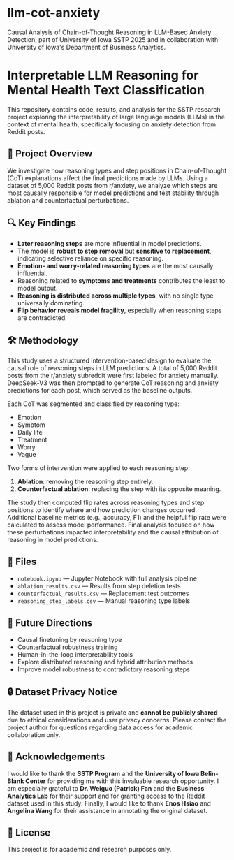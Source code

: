 # llm-cot-anxiety
Causal Analysis of Chain-of-Thought Reasoning in LLM-Based Anxiety Detection, part of University of Iowa SSTP 2025 and in collaboration with University of Iowa's Department of Business Analytics. 

# Interpretable LLM Reasoning for Mental Health Text Classification

This repository contains code, results, and analysis for the SSTP research project exploring the interpretability of large language models (LLMs) in the context of mental health, specifically focusing on anxiety detection from Reddit posts.

## 📌 Project Overview

We investigate how reasoning types and step positions in Chain-of-Thought (CoT) explanations affect the final predictions made by LLMs. Using a dataset of 5,000 Reddit posts from r/anxiety, we analyze which steps are most causally responsible for model predictions and test stability through ablation and counterfactual perturbations.

## 🔍 Key Findings

- **Later reasoning steps** are more influential in model predictions.
- The model is **robust to step removal** but **sensitive to replacement**, indicating selective reliance on specific reasoning.
- **Emotion- and worry-related reasoning types** are the most causally influential.
- Reasoning related to **symptoms and treatments** contributes the least to model output.
- **Reasoning is distributed across multiple types**, with no single type universally dominating.
- **Flip behavior reveals model fragility**, especially when reasoning steps are contradicted.

## 🛠️ Methodology

This study uses a structured intervention-based design to evaluate the causal role of reasoning steps in LLM predictions. A total of 5,000 Reddit posts from the r/anxiety subreddit were first labeled for anxiety manually. DeepSeek-V3 was then prompted to generate CoT reasoning and anxiety predictions for each post, which served as the baseline outputs.

Each CoT was segmented and classified by reasoning type:  
- Emotion  
- Symptom  
- Daily life  
- Treatment  
- Worry  
- Vague

Two forms of intervention were applied to each reasoning step:
1. **Ablation**: removing the reasoning step entirely.
2. **Counterfactual ablation**: replacing the step with its opposite meaning.

The study then computed flip rates across reasoning types and step positions to identify where and how prediction changes occurred. Additional baseline metrics (e.g., accuracy, F1) and the helpful flip rate were calculated to assess model performance. Final analysis focused on how these perturbations impacted interpretability and the causal attribution of reasoning in model predictions.

## 📁 Files

- `notebook.ipynb` — Jupyter Notebook with full analysis pipeline
- `ablation_results.csv` — Results from step deletion tests
- `counterfactual_results.csv` — Replacement test outcomes
- `reasoning_step_labels.csv` — Manual reasoning type labels

## 🔮 Future Directions

- Causal finetuning by reasoning type
- Counterfactual robustness training
- Human-in-the-loop interpretability tools
- Explore distributed reasoning and hybrid attribution methods
- Improve model robustness to contradictory reasoning steps

## 🔒 Dataset Privacy Notice

The dataset used in this project is private and **cannot be publicly shared** due to ethical considerations and user privacy concerns. Please contact the project author for questions regarding data access for academic collaboration only.

## 🙏 Acknowledgements

I would like to thank the **SSTP Program** and the **University of Iowa Belin-Blank Center** for providing me with this invaluable research opportunity. I am especially grateful to **Dr. Weiguo (Patrick) Fan** and the **Business Analytics Lab** for their support and for granting access to the Reddit dataset used in this study. Finally, I would like to thank **Enos Hsiao** and **Angelina Wang** for their assistance in annotating the original dataset.

## 📄 License

This project is for academic and research purposes only.


